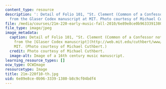 ```yaml
---
content_type: resource
description: ': Detail of Folio 101, "St. Clement (Common of a Confessor not Bishop),"
  from the Glaser Codex manuscript at MIT. Photo courtesy of Michael Cuthbert.'
file: /media/courses/21m-220-early-music-fall-2010/6e89e8ce0b9633391380b8c9cf04bdf4_21m-220f10-th.jpg
file_type: image/jpeg
image_metadata:
  caption: Detail of Folio 101, "St. Clement (Common of a Confessor not Bishop),"
    from the [Glaser Codex manuscript](http://web.mit.edu/cuthbert/www/glaser/) at
    MIT. (Photo courtesy of Michael Cuthbert.)
  credit: Photo courtesy of Michael Cuthbert.
  image-alt: Image of a 16th century music manuscript.
learning_resource_types: []
ocw_type: OCWImage
resourcetype: Image
title: 21m-220f10-th.jpg
uid: 6e89e8ce-0b96-3339-1380-b8c9cf04bdf4
---
```

